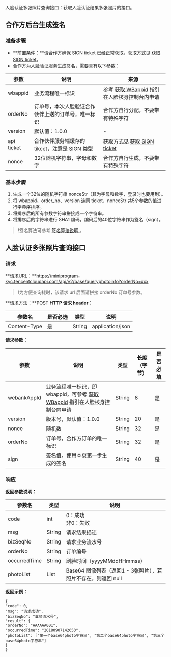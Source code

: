 ﻿人脸认证多张照片查询接口：获取人脸认证结果多张照片的接口。
## 合作方后台生成签名
### 准备步骤
- **前置条件：**请合作方确保 SIGN ticket 已经正常获取，获取方式见 [获取 SIGN ticket](https://cloud.tencent.com/document/product/1007/57613)。
- 合作方为人脸验证服务生成签名，需要具有以下参数：

|参数	|说明	|来源|
|-|-|-|
|wbappid|	业务流程唯一标识|	参考 [获取 WBappid](https://cloud.tencent.com/document/product/1007/49634) 指引在人脸核身控制台内申请|
|orderNo|	订单号，本次人脸验证合作伙伴上送的订单号，唯一标识|	合作方自行分配，不要带有特殊字符|
|version|	默认值：1.0.0	|-|
|api ticket	|合作伙伴服务端缓存的 tikcet，注意是 SIGN 类型	|获取方式见 [获取 SIGN ticket](https://cloud.tencent.com/document/product/1007/57613)|
|nonce	|32位随机字符串，字母和数字|	合作方自行生成，不要带有特殊字符|

### 基本步骤
1. 生成一个32位的随机字符串 nonceStr（其为字母和数字，登录时也要用到）。
2. 将 wbappid、order_no、version 连同 ticket、nonceStr 共5个参数的值进行字典序排序。
3. 将排序后的所有参数字符串拼接成一个字符串。
4. 将排序后的字符串进行 SHA1 编码，编码后的40位字符串作为签名（sign）。
>!签名算法可参考 [签名算法说明 ](https://cloud.tencent.com/document/product/1007/57640)。

## 人脸认证多张照片查询接口
### 请求
**请求URL：**https://miniprogram-kyc.tencentcloudapi.com/api/v2/base/queryphotoinfo?orderNo=xxx
>!为方便查询耗时，该请求 url 后面请拼接 orderNo 订单号参数。

**请求方法：**POST
**HTTP 请求 header：**

|参数名|	是否必选|	类型	|说明|
|-|-|-|-|
|Content-Type	|是	|String|	application/json|

**请求参数：**

|参数|	说明	|类型	|长度（字节）	|是否必填|
|-|-|-|-|-|
|webankAppId|	业务流程唯一标识，即 wbappid，可参考 [获取 WBappid](https://cloud.tencent.com/document/product/1007/49634) 指引在人脸核身控制台内申请	|String	|8|	是|
|version	|版本号，默认值：1.0.0	|String|	20|	是|
|nonce	|随机数	|String	|32|	是|
|orderNo|	订单号，合作方订单的唯一标识|	String|	32	|是|
|sign	|签名值，使用本页第一步生成的签名|	String|	40|	是|

### 响应
**返回参数说明：**

|参数名|	类型|	说明|
|-|-|-|
|code|	int|	0：成功<br>非0：失败|
|msg	|String	|请求结果描述|
|bizSeqNo|	String|	请求业务流水号|
|orderNo|	String	|订单编号|
|occurredTime|	String|	刷脸时间（yyyyMMddHHmmss）|
|photoList	|List|	Base64 图像列表（返回1 - 3张照片），若照片不存在，则返回 null|

**返回示例：**
```
{
"code": 0,
"msg": "请求成功",
"bizSeqNo": "业务流水号",
"result": {
"orderNo": "AAAAAA001",
"occurredTime": "20180907142653",
"photoList": ["第一个base64photo字符串", "第二个base64photo字符串", "第三个base64photo字符串"]
}
} 
```

